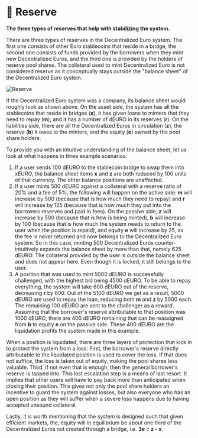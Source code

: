 # 🏦 Reserve

**The three types of reserves that help with stabilizing the system.**

There are three types of reserves in the Decentralized Euro system. The first one consists of other Euro stablecoins that reside in a bridge, the second one consists of funds provided by the borrowers when they mint new Decentralized Euros, and the third one is provided by the holders of reserve pool shares. The collateral used to mint Decentralized Euro is not considered reserve as it conceptually stays outside the "balance sheet" of the Decentralized Euro system.

![Reserve](https://github.com/DFXswiss/d-EURO/documentation/assets/169650174/23d82921-4c4d-4ca6-9368-1a9e4e0b0e04)

If the Decentralized Euro system was a company, its balance sheet would roughly look as shown above. On the asset side, the system has all the stablecoins that reside in bridges (**x**), it has given loans to minters that they need to repay (**m**), and it has a number of dEURO in its reserves (**r**). On the liabilities side, there are all the Decentralized Euros in circulation (**z**), the reserve (**b**) it owes to the minters, and the equity (**e**) owned by the pool share holders.

To provide you with an intuitive understanding of the balance sheet, let us look at what happens in three example scenarios:

1. If a user sends 100 dEURO to the stablecoin bridge to swap them into xEURO, the balance sheet items **x** and **z** are both reduced by 100 units of that currency. The other balance positions are unaffected.
2. If a user mints 500 dEURO against a collateral with a reserve ratio of 20% and a fee of 5%, the following will happen on the active side: **m** will increase by 500 (because that is how much they need to repay) and **r** will increase by 125 (because that is how much they put into the borrowers reserves and paid in fees). On the passive side, **z** will increase by 500 (because that is how is being minted), **b** will increase by 100 (because that is how much the system needs to return to the user when the position is repaid), and equity **e** will increase by 25, as the fee is never returned and now belongs to the Decentralized Euro system. So in this case, minting 500 Decentralized Euros counter-intuitively expands the balance sheet by more than that, namely 625 dEURO. The collateral provided by the user is outside the balance sheet and does not appear here. Even though it is locked, it still belongs to the user.
3. A position that was used to mint 5000 dEURO is successfully challenged, with the highest bid being 4500 dEURO. To be able to repay everything, the system will take 600 dEURO out of the reserve, decreasing **r** by 600. Out of the 5100 dEURO we get as a result, 5000 dEURO are used to repay the loan, reducing both **m** and **z** by 5000 each. The remaining 100 dEURO are sent to the challenger as a reward. Assuming that the borrower's reserve attributable to that position was 1000 dEURO, there are 400 dEURO remaining that can be reassigned from **b** to equity **e** on the passive side. These 400 dEURO are the liquidation profits the system made in this example.

When a position is liquidated, there are three layers of protection that kick in to protect the system from a loss: First, the borrower's reserve directly attributable to the liquidated position is used to cover the loss. If that does not suffice, the loss is taken out of equity, making the pool shares less valuable. Third, if not even that is enough, then the general borrower's reserve is tapped into. This last escalation step is a means of last resort. It implies that other users will have to pay back more than anticipated when closing their position. This gives not only the pool share holders an incentive to guard the system against losses, but also everyone who has an open position as they will suffer when a severe loss happens due to having accepted unsound collateral.

Lastly, it is worth mentioning that the system is designed such that given efficient markets, the, equity will in equilibrium be about one third of the Decentralized Euros not created through a bridge, i.e. **3e = z - x**.



